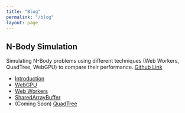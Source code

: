 ```yaml
---
title: "Blog"
permalink: "/blog"
layout: page
---
```


## N-Body Simulation

Simulating N-Body problems using different techniques (Web Workers, QuadTree, WebGPU) to compare their performance.
[Github Link](https://github.com/MangoShip/NBodyWebGPU)

- [Introduction](https://mangoship.github.io/blog/NBodyIntroduction)
- [WebGPU](https://mangoship.github.io/blog/NBodyWebGPU)
- [Web Workers](https://mangoship.github.io/blog/NBodyWebWorkers)
- [SharedArrayBuffer](https://mangoship.github.io/blog/NBodySharedArrayBuffer)
- (Coming Soon) [QuadTree](https://mangoship.github.io/blog/NBodyQuadTree)
